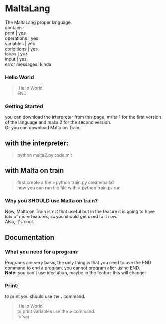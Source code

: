 # MaltaLang
The MaltaLang proper language.  
contains:  
print         | yes  
operations    | yes  
variables     | yes  
conditions    | yes  
loops         | yes  
input         | yes   
error messages| kinda   

### Hello World  
>.Hello World  
>END 

### Getting Started  
you can download the interpreter from this page, malta 1 for the first version of the language and malta 2 for the second version.  
Or you can download Malta on Train.  

## with the interpreter:  
>python malta2.py code.mlt  
## with Malta on train  
>first create a file > python train.py createmalta2  
>now you can run the file with > python train.py run  

### Why you SHOULD use Malta on train?  
Now, Malta on Train is not that useful but in the feature it is going to have lots of more features, so you should get used to it now.  
Also, it's cool.  

## Documentation:  
### What you need for a program:  
Programs are very basic, the only thing is that you need to use the END command to end a program, you cannot program after using END.  
**Note:** you can't use identation, maybe in the feature this will change.  

### Print:
to print you should use the **.** command.  
>.Hello World  
to print variables use the **>** command.  
> '>'var


